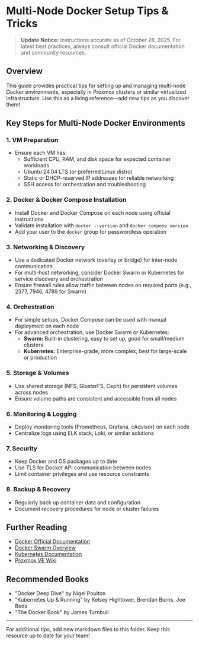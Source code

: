 # Multi-Node Docker Setup Tips & Tricks

> **Update Notice:** Instructions accurate as of October 28, 2025. For latest best practices, always consult official Docker documentation and community resources.

## Overview
This guide provides practical tips for setting up and managing multi-node Docker environments, especially in Proxmox clusters or similar virtualized infrastructure. Use this as a living reference—add new tips as you discover them!

## Key Steps for Multi-Node Docker Environments

### 1. VM Preparation
- Ensure each VM has:
  - Sufficient CPU, RAM, and disk space for expected container workloads
  - Ubuntu 24.04 LTS (or preferred Linux distro)
  - Static or DHCP-reserved IP addresses for reliable networking
  - SSH access for orchestration and troubleshooting

### 2. Docker & Docker Compose Installation
- Install Docker and Docker Compose on each node using official instructions
- Validate installation with `docker --version` and `docker compose version`
- Add your user to the `docker` group for passwordless operation

### 3. Networking & Discovery
- Use a dedicated Docker network (overlay or bridge) for inter-node communication
- For multi-host networking, consider Docker Swarm or Kubernetes for service discovery and orchestration
- Ensure firewall rules allow traffic between nodes on required ports (e.g., 2377, 7946, 4789 for Swarm)

### 4. Orchestration
- For simple setups, Docker Compose can be used with manual deployment on each node
- For advanced orchestration, use Docker Swarm or Kubernetes:
  - **Swarm:** Built-in clustering, easy to set up, good for small/medium clusters
  - **Kubernetes:** Enterprise-grade, more complex, best for large-scale or production

### 5. Storage & Volumes
- Use shared storage (NFS, GlusterFS, Ceph) for persistent volumes across nodes
- Ensure volume paths are consistent and accessible from all nodes

### 6. Monitoring & Logging
- Deploy monitoring tools (Prometheus, Grafana, cAdvisor) on each node
- Centralize logs using ELK stack, Loki, or similar solutions

### 7. Security
- Keep Docker and OS packages up to date
- Use TLS for Docker API communication between nodes
- Limit container privileges and use resource constraints

### 8. Backup & Recovery
- Regularly back up container data and configuration
- Document recovery procedures for node or cluster failures

## Further Reading
- [Docker Official Documentation](https://docs.docker.com/)
- [Docker Swarm Overview](https://docs.docker.com/engine/swarm/)
- [Kubernetes Documentation](https://kubernetes.io/docs/)
- [Proxmox VE Wiki](https://pve.proxmox.com/wiki/Main_Page)

## Recommended Books
- "Docker Deep Dive" by Nigel Poulton
- "Kubernetes Up & Running" by Kelsey Hightower, Brendan Burns, Joe Beda
- "The Docker Book" by James Turnbull

---
For additional tips, add new markdown files to this folder. Keep this resource up to date for your team!
